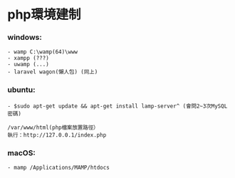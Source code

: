 # php環境建制

### windows:

```
- wamp C:\wamp(64)\www
- xampp (???)
- uwamp (...)
- laravel wagon(懶人包) (同上)
```

### ubuntu:

```
- $sudo apt-get update && apt-get install lamp-server^ (會問2~3次MySQL密碼)

/var/www/html(php檔案放置路徑）
執行：http://127.0.0.1/index.php
```

### macOS:

```
- mamp /Applications/MAMP/htdocs
```
